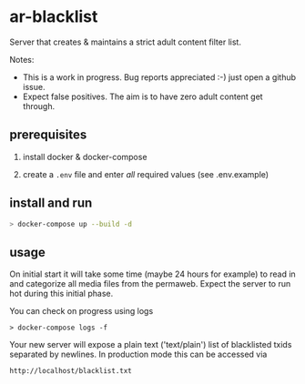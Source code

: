 # ar-blacklist

Server that creates & maintains a strict adult content filter list.

Notes: 
- This is a work in progress. Bug reports appreciated :-) just open a github issue.
- Expect false positives. The aim is to have zero adult content get through.


## prerequisites

1. install docker & docker-compose

2. create a `.env` file and enter *all* required values (see .env.example)

## install and run

```bash
> docker-compose up --build -d
```

## usage

On initial start it will take some time (maybe 24 hours for example) to read in and categorize all media files from the permaweb. Expect the server to run hot during this initial phase.

You can check on progress using logs
```
> docker-compose logs -f
```

Your new server will expose a plain text ('text/plain') list of blacklisted txids separated by newlines. In production mode this can be accessed via 
```
http://localhost/blacklist.txt
```
